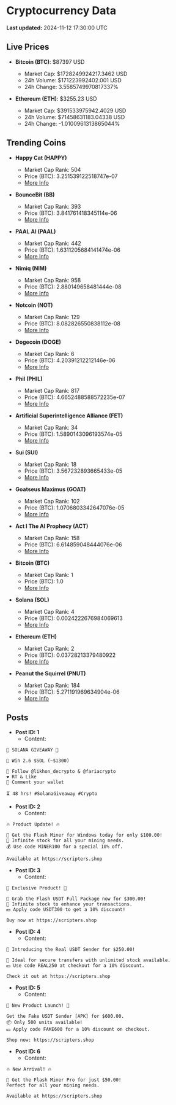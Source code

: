 # Cryptocurrency Data

**Last updated:** 2024-11-12 17:30:00 UTC

## Live Prices
- **Bitcoin (BTC)**: $87397 USD
  - Market Cap: $1728249924217.3462 USD
  - 24h Volume: $171223992402.001 USD
  - 24h Change: 3.5585749970817337%

- **Ethereum (ETH)**: $3255.23 USD
  - Market Cap: $391533975942.4029 USD
  - 24h Volume: $71458631183.04338 USD
  - 24h Change: -1.0100961313865044%

## Trending Coins
- **Happy Cat (HAPPY)**
  - Market Cap Rank: 504
  - Price (BTC): 3.251539122518747e-07
  - [More Info](https://www.coingecko.com/en/coins/happycat)

- **BounceBit (BB)**
  - Market Cap Rank: 393
  - Price (BTC): 3.841761418345114e-06
  - [More Info](https://www.coingecko.com/en/coins/bouncebit)

- **PAAL AI (PAAL)**
  - Market Cap Rank: 442
  - Price (BTC): 1.6311205684141474e-06
  - [More Info](https://www.coingecko.com/en/coins/paal-ai)

- **Nimiq (NIM)**
  - Market Cap Rank: 958
  - Price (BTC): 2.880149658481444e-08
  - [More Info](https://www.coingecko.com/en/coins/nimiq)

- **Notcoin (NOT)**
  - Market Cap Rank: 129
  - Price (BTC): 8.082826550838112e-08
  - [More Info](https://www.coingecko.com/en/coins/notcoin)

- **Dogecoin (DOGE)**
  - Market Cap Rank: 6
  - Price (BTC): 4.20391212212146e-06
  - [More Info](https://www.coingecko.com/en/coins/dogecoin)

- **Phil (PHIL)**
  - Market Cap Rank: 817
  - Price (BTC): 4.6652488588572235e-07
  - [More Info](https://www.coingecko.com/en/coins/phil)

- **Artificial Superintelligence Alliance (FET)**
  - Market Cap Rank: 34
  - Price (BTC): 1.5890143096193574e-05
  - [More Info](https://www.coingecko.com/en/coins/artificial-superintelligence-alliance)

- **Sui (SUI)**
  - Market Cap Rank: 18
  - Price (BTC): 3.567232893665433e-05
  - [More Info](https://www.coingecko.com/en/coins/sui)

- **Goatseus Maximus (GOAT)**
  - Market Cap Rank: 102
  - Price (BTC): 1.0706803342647076e-05
  - [More Info](https://www.coingecko.com/en/coins/goatseus-maximus)

- **Act I The AI Prophecy (ACT)**
  - Market Cap Rank: 158
  - Price (BTC): 6.614859048444076e-06
  - [More Info](https://www.coingecko.com/en/coins/act-i-the-ai-prophecy)

- **Bitcoin (BTC)**
  - Market Cap Rank: 1
  - Price (BTC): 1.0
  - [More Info](https://www.coingecko.com/en/coins/bitcoin)

- **Solana (SOL)**
  - Market Cap Rank: 4
  - Price (BTC): 0.0024222676984069613
  - [More Info](https://www.coingecko.com/en/coins/solana)

- **Ethereum (ETH)**
  - Market Cap Rank: 2
  - Price (BTC): 0.03728213379480922
  - [More Info](https://www.coingecko.com/en/coins/ethereum)

- **Peanut the Squirrel (PNUT)**
  - Market Cap Rank: 184
  - Price (BTC): 5.271191969634904e-06
  - [More Info](https://www.coingecko.com/en/coins/peanut-the-squirrel)

## Posts
- **Post ID: 1**
  - Content:
```
🚀 SOLANA GIVEAWAY 🚀

🎁 Win 2.6 $SOL (~$1300)

🤝 Follow @likhon_decrypto & @fariacrypto
❤️ RT & Like
💬 Comment your wallet

⏳ 48 hrs! #SolanaGiveaway #Crypto
```

- **Post ID: 2**
  - Content:
```
🔥 Product Update! 🔥

🚀 Get the Flash Miner for Windows today for only $100.00!
🔋 Infinite stock for all your mining needs.
💰 Use code MINER100 for a special 10% off.

Available at https://scripters.shop
```

- **Post ID: 3**
  - Content:
```
🎁 Exclusive Product! 🎁

💸 Grab the Flash USDT Full Package now for $300.00!
🎉 Infinite stock to enhance your transactions.
💵 Apply code USDT300 to get a 10% discount!

Buy now at https://scripters.shop
```

- **Post ID: 4**
  - Content:
```
💎 Introducing the Real USDT Sender for $250.00!

💼 Ideal for secure transfers with unlimited stock available.
💵 Use code REAL250 at checkout for a 10% discount.

Check it out at https://scripters.shop
```

- **Post ID: 5**
  - Content:
```
🚀 New Product Launch! 🚀

Get the Fake USDT Sender [APK] for $600.00.
📦 Only 500 units available!
💵 Apply code FAKE600 for a 10% discount on checkout.

Shop now: https://scripters.shop
```

- **Post ID: 6**
  - Content:
```
🔥 New Arrival! 🔥

💸 Get the Flash Miner Pro for just $50.00!
Perfect for all your mining needs.

Available at https://scripters.shop
```

